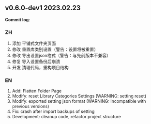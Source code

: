 ## **v0.6.0-dev1 2023.02.23**

**Commit log**: 

### ZH
1. 添加 平铺式文件夹页面
2. 修改 重置库类别设置（警告：设置将被重置）
3. 修改 导出设置json格式（警告：与先前版本不兼容）
4. 修复 导入设置备份后崩溃
5. 开发 清理代码，重构项目结构


### EN
1. Add: Flatten Folder Page
2. Modify: reset Library Categories Settings (WARNING: setting reset)
3. Modify: exported setting json format (WARNING: Incompatible with previous versions)
4. Fix: crash after import backups of setting
5. Development: cleanup code, refactor project structure



